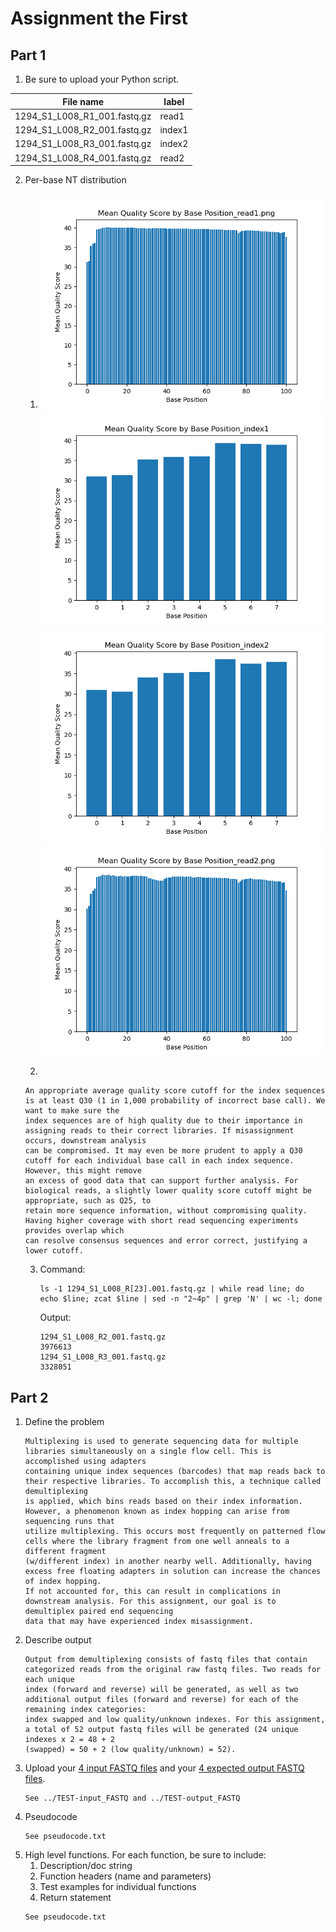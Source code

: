 # Assignment the First

## Part 1
1. Be sure to upload your Python script.

| File name | label |
|---|---|
| 1294_S1_L008_R1_001.fastq.gz | read1 |
| 1294_S1_L008_R2_001.fastq.gz | index1 |
| 1294_S1_L008_R3_001.fastq.gz | index2 |
| 1294_S1_L008_R4_001.fastq.gz | read2 |

2. Per-base NT distribution
    1. ![](https://github.com/2020-bgmp/demultiplexing-bwinnacott/blob/master/plots/read1.png?raw=true)
       ![](https://github.com/2020-bgmp/demultiplexing-bwinnacott/blob/master/plots/index1.png?raw=true)
       ![](https://github.com/2020-bgmp/demultiplexing-bwinnacott/blob/master/plots/index2.png?raw=true)
       ![](https://github.com/2020-bgmp/demultiplexing-bwinnacott/blob/master/plots/read2.png?raw=true)
       
    2.
    ```
    An appropriate average quality score cutoff for the index sequences is at least Q30 (1 in 1,000 probability of incorrect base call). We want to make sure the 
    index sequences are of high quality due to their importance in assigning reads to their correct libraries. If misassignment occurs, downstream analysis 
    can be compromised. It may even be more prudent to apply a Q30 cutoff for each individual base call in each index sequence. However, this might remove
    an excess of good data that can support further analysis. For biological reads, a slightly lower quality score cutoff might be appropriate, such as Q25, to 
    retain more sequence information, without compromising quality. Having higher coverage with short read sequencing experiments provides overlap which 
    can resolve consensus sequences and error correct, justifying a lower cutoff.
    ```
    
    3. Command: 
    
       ```
       ls -1 1294_S1_L008_R[23].001.fastq.gz | while read line; do echo $line; zcat $line | sed -n "2~4p" | grep 'N' | wc -l; done
       ```
       
       Output: 
       
       ```
       1294_S1_L008_R2_001.fastq.gz
       3976613
       1294_S1_L008_R3_001.fastq.gz
       3328051
       ```
    
## Part 2
1. Define the problem
    ```
    Multiplexing is used to generate sequencing data for multiple libraries simultaneously on a single flow cell. This is accomplished using adapters 
    containing unique index sequences (barcodes) that map reads back to their respective libraries. To accomplish this, a technique called demultiplexing 
    is applied, which bins reads based on their index information. However, a phenomenon known as index hopping can arise from sequencing runs that 
    utilize multiplexing. This occurs most frequently on patterned flow cells where the library fragment from one well anneals to a different fragment 
    (w/different index) in another nearby well. Additionally, having excess free floating adapters in solution can increase the chances of index hopping. 
    If not accounted for, this can result in complications in downstream analysis. For this assignment, our goal is to demultiplex paired end sequencing 
    data that may have experienced index misassignment. 
    ```
2. Describe output
   ```
   Output from demultiplexing consists of fastq files that contain categorized reads from the original raw fastq files. Two reads for each unique
   index (forward and reverse) will be generated, as well as two additional output files (forward and reverse) for each of the remaining index categories:
   index swapped and low quality/unknown indexes. For this assignment, a total of 52 output fastq files will be generated (24 unique indexes x 2 = 48 + 2
   (swapped) = 50 + 2 (low quality/unknown) = 52).
   ```
3. Upload your [4 input FASTQ files](../TEST-input_FASTQ) and your [4 expected output FASTQ files](../TEST-output_FASTQ).
   ```
   See ../TEST-input_FASTQ and ../TEST-output_FASTQ
   ```
4. Pseudocode
   ```
   See pseudocode.txt
   ```
5. High level functions. For each function, be sure to include:
    1. Description/doc string
    2. Function headers (name and parameters)
    3. Test examples for individual functions
    4. Return statement
   ```
   See pseudocode.txt
   ```
